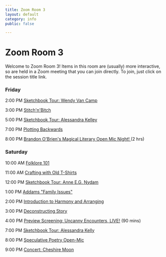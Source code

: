 ```yaml
---
title: Zoom Room 3
layout: default
category: info
public: false

---
```

# Zoom Room 3

Welcome to Zoom Room 3! Items in this room are (usually) more interactive, so are held in a Zoom meeting that you can join directly. To join, just click on the session title link.

### Friday

2:00 PM	[Sketchbook Tour: Wendy Van Camp](https://us02web.zoom.us/j/86093670126?pwd=cFRORjB0MWR0S1ZWYTJTc0VGbklaQT09)

3:00 PM   [Stitch'n'Bitch](https://us02web.zoom.us/j/86795902896?pwd=SWMyVGVNK2FPRlk3aWhjdkRTNTdFdz09)

5:00 PM	[Sketchbook Tour: Alessandra Kelley](https://us02web.zoom.us/j/85836064386?pwd=cTRzS2xLNndsVWdWdnhHYVBBWXRodz09)

7:00 PM	[Plotting Backwards](https://us02web.zoom.us/j/84715132871?pwd=K2JObWRSQnp5bVIwTUkveHUwWi83QT09)

8:00 PM	[Brandon O'Brien's Magical Literary Open Mic Night! ](https://us02web.zoom.us/j/82520975244?pwd=eEhQSnMzaDRPRDduY3BWMkczbHp5UT09)(2 hrs)

### Saturday

10:00 AM [Folklore 101](https://us02web.zoom.us/j/86092072849?pwd=Zm1CeU5yRyt6dTErZmNXUGpSVVcvdz09)

11:00 AM [Crafting with Old T-Shirts](https://us02web.zoom.us/j/87317473414?pwd=SFpxNkZTUW1ZSVJ5Wi9ZUmJSUGpZUT09)

12:00 PM [Sketchbook Tour: Anne E.G. Nydam](https://us02web.zoom.us/j/87292319985?pwd=OW1SenRvdWdjNjlVVzZRNGhPNGpuZz09)

1:00 PM  [Addams "Family Issues"](https://us02web.zoom.us/j/83499341115?pwd=dVJHOFVOTmpOSEVlYzdyZlh5bHJ3dz09)

2:00 PM [Introduction to Harmony and Arranging](https://us02web.zoom.us/j/84442458480?pwd=UTVtZ01OYnpOSHFqcFBWMkZaQUx1dz09)

3:00 PM [Deconstructing Story](https://us02web.zoom.us/j/81274332817?pwd=WXdvc2E3c0dBZHpKa2xKRkJXcUR0dz09)

4:00 PM [Preview Screening: Uncanny Encounters, LIVE!](https://us02web.zoom.us/j/88666699428?pwd=Y0FzQ09ldTlhb0JoYTV2N1BFNDA2UT09) (90 mins)

7:00 PM [Sketchbook Tour: Alessandra Kelly]()

8:00 PM [Speculative Poetry Open-Mic](https://us02web.zoom.us/j/86412112879?pwd=a2tuT1R5b2hYQ1Z1QWp5S2Z6UGViUT09)

9:00 PM [Concert: Cheshire Moon](https://us02web.zoom.us/j/82727596096?pwd=QjZ6WlV0dngxd2ZWRmtXVk92dHVkQT09)